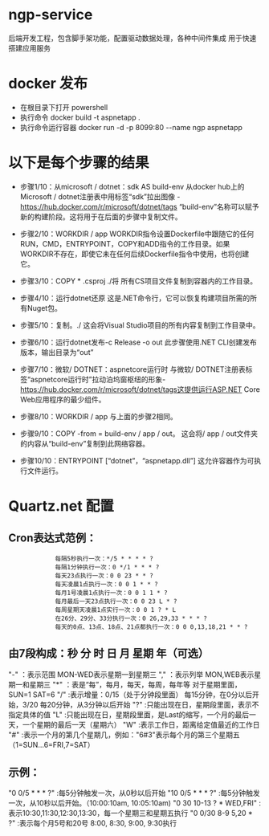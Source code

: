 # ngp-service
后端开发工程，包含脚手架功能，配置驱动数据处理，各种中间件集成
用于快速搭建应用服务

# docker 发布
- 在根目录下打开 powershell
- 执行命令 docker build -t aspnetapp .
- 执行命令运行容器 docker run -d -p 8099:80 --name ngp aspnetapp

# 以下是每个步骤的结果
- 步骤1/10：从microsoft / dotnet：sdk AS build-env 
  从docker hub上的Microsoft / dotnet注册表中用标签“sdk”拉出图像 - https://hub.docker.com/r/microsoft/dotnet/tags
  “build-env”名称可以赋予新的构建阶段。这将用于在后面的步骤中复制文件。

- 步骤2/10：WORKDIR / app 
  WORKDIR指令设置Dockerfile中跟随它的任何RUN，CMD，ENTRYPOINT，COPY和ADD指令的工作目录。如果WORKDIR不存在，即使它未在任何后续Dockerfile指令中使用，也将创建它。
  
- 步骤3/10：COPY * .csproj ./将
  所有CS项目文件复制到容器内的工作目录。
  
- 步骤4/10：运行dotnet还原
  这是.NET命令行，它可以恢复构建项目所需的所有Nuget包。
  
- 步骤5/10：复制。./ 
  这会将Visual Studio项目的所有内容复制到工作目录中。
 
- 步骤6/10：运行dotnet发布-c Release -o out 
  此步骤使用.NET CLI创建发布版本，输出目录为“out”
  
- 步骤7/10：微软/ DOTNET：aspnetcore运行时
  与微软/ DOTNET注册表标签“aspnetcore运行时”拉动泊坞窗枢纽的形象- https://hub.docker.com/r/microsoft/dotnet/tags这提供运行ASP.NET Core Web应用程序的最少组件。
  
- 步骤8/10：WORKDIR / app 
  与上面的步骤2相同。
  
- 步骤9/10：COPY -from = build-env / app / out。
  这会将/ app / out文件夹的内容从“build-env”复制到此网络容器。
  
- 步骤10/10：ENTRYPOINT [“dotnet”，“aspnetapp.dll”] 
  这允许容器作为可执行文件运行。
  
 # Quartz.net 配置
 ## Cron表达式范例：
                 每隔5秒执行一次：*/5 * * * * ?
                 每隔1分钟执行一次：0 */1 * * * ?
                 每天23点执行一次：0 0 23 * * ?
                 每天凌晨1点执行一次：0 0 1 * * ?
                 每月1号凌晨1点执行一次：0 0 1 1 * ?
                 每月最后一天23点执行一次：0 0 23 L * ?
                 每周星期天凌晨1点实行一次：0 0 1 ? * L
                 在26分、29分、33分执行一次：0 26,29,33 * * * ?
                 每天的0点、13点、18点、21点都执行一次：0 0 0,13,18,21 * * ?

## 由7段构成：秒 分 时 日 月 星期 年（可选）
"-" ：表示范围  MON-WED表示星期一到星期三
"," ：表示列举 MON,WEB表示星期一和星期三
"*" ：表是“每”，每月，每天，每周，每年等
对于星期里面，SUN=1  SAT=6
"/" :表示增量：0/15（处于分钟段里面） 每15分钟，在0分以后开始，3/20 每20分钟，从3分钟以后开始
"?" :只能出现在日，星期段里面，表示不指定具体的值
"L" :只能出现在日，星期段里面，是Last的缩写，一个月的最后一天，一个星期的最后一天（星期六）
"W" :表示工作日，距离给定值最近的工作日
"#" :表示一个月的第几个星期几，例如："6#3"表示每个月的第三个星期五（1=SUN...6=FRI,7=SAT）

## 示例：
"0 0/5 * * * ?" :每5分钟触发一次，从0秒以后开始
"10 0/5 * * * ?" :每5分钟触发一次，从10秒以后开始。（10:00:10am, 10:05:10am)
"0 30 10-13 ? * WED,FRI" :表示10:30,11:30,12:30,13:30，每一个星期三和星期五执行
"0 0/30 8-9 5,20 * ?" :表示每个月5号和20号 8:00, 8:30, 9:00, 9:30执行
